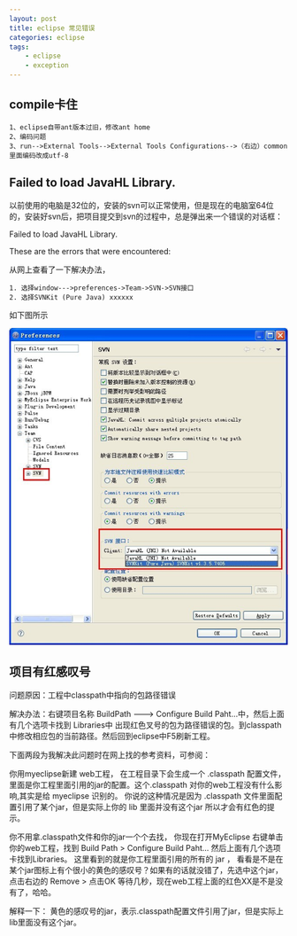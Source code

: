 ```yaml
---
layout: post
title: eclipse 常见错误
categories: eclipse
tags: 
    - eclipse
    - exception
---
```


## compile卡住

    1、eclipse自带ant版本过旧，修改ant home
    2、编码问题
    3、run-->External Tools-->External Tools Configurations-->（右边）common里面编码改成utf-8

## Failed to load JavaHL Library.

以前使用的电脑是32位的，安装的svn可以正常使用，但是现在的电脑室64位的，安装好svn后，把项目提交到svn的过程中，总是弹出来一个错误的对话框：

Failed to load JavaHL Library. 

These are the errors that were encountered: 

从网上查看了一下解决办法，

    1. 选择window--->preferences->Team->SVN->SVN接口
    2. 选择SVNKit (Pure Java) xxxxxx

如下图所示

<img src="/media/img/eclipse-exception-1.jpg">

## 项目有红感叹号

问题原因：工程中classpath中指向的包路径错误

解决办法：右键项目名称 BuildPath ---> Configure Build Paht...中，然后上面有几个选项卡找到 Libraries中 出现红色叉号的包为路径错误的包。到classpath中修改相应包的当前路径。然后回到eclipse中F5刷新工程。

下面两段为我解决此问题时在网上找的参考资料，可参阅：

你用myeclipse新建 web工程， 在工程目录下会生成一个 .classpath 配置文件， 里面是你工程里面引用的jar的配置。这个.classpath 对你的web工程没有什么影响,其实是给 myeclipse 识别的。 你说的这种情况是因为 .classpath 文件里面配置引用了某个jar，但是实际上你的 lib 里面并没有这个jar 所以才会有红色的提示。 

你不用拿.classpath文件和你的jar一个个去找， 你现在打开MyEclipse 右键单击你的web工程，找到 Build Path > Configure Build Paht... 然后上面有几个选项卡找到Libraries。  这里看到的就是你工程里面引用的所有的 jar ， 看看是不是在某个jar图标上有个很小的黄色的感叹号？如果有的话就没错了，先选中这个jar， 点击右边的 Remove  > 点击OK 等待几秒，现在web工程上面的红色XX是不是没有了，哈哈。 

解释一下： 黄色的感叹号的jar，表示.classpath配置文件引用了jar，但是实际上lib里面没有这个jar。

